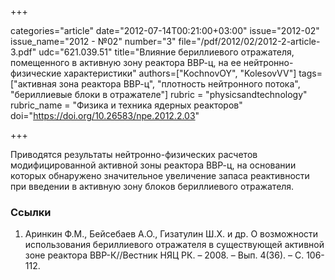 +++

categories="article"
date="2012-07-14T00:21:00+03:00"
issue="2012-02"
issue_name="2012 - №02"
number="3"
file="/pdf/2012/02/2012-2-article-3.pdf"
udc="621.039.51"
title="Влияние бериллиевого отражателя, помещенного в активную зону реактора ВВР-ц, на ее нейтронно-физические характеристики"
authors=["KochnovOY", "KolesovVV"]
tags=["активная зона реактора ВВР-ц", "плотность нейтронного потока", "бериллиевые блоки в отражателе"]
rubric = "physicsandtechnology"
rubric_name = "Физика и техника ядерных реакторов"
doi="https://doi.org/10.26583/npe.2012.2.03"

+++

Приводятся результаты нейтронно-физических расчетов модифицированной активной зоны реактора ВВР-ц, на основании которых обнаружено значительное увеличение запаса реактивности при введении в активную зону блоков бериллиевого отражателя.

### Ссылки

1. Аринкин Ф.М., Бейсебаев А.О., Гизатулин Ш.Х. и др. О возможности использования бериллиевого отражателя в существующей активной зоне реактора ВВР-К//Вестник НЯЦ РК. – 2008. – Вып. 4(36). – С. 106- 112.